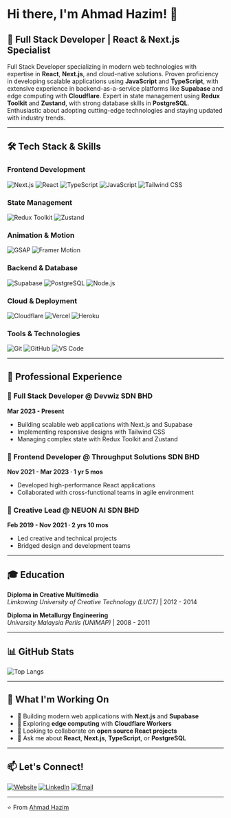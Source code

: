 # Hi there, I'm Ahmad Hazim! 👋

## 🚀 Full Stack Developer | React & Next.js Specialist

Full Stack Developer specializing in modern web technologies with expertise in **React**, **Next.js**, and cloud-native solutions. Proven proficiency in developing scalable applications using **JavaScript** and **TypeScript**, with extensive experience in backend-as-a-service platforms like **Supabase** and edge computing with **Cloudflare**. Expert in state management using **Redux Toolkit** and **Zustand**, with strong database skills in **PostgreSQL**. Enthusiastic about adopting cutting-edge technologies and staying updated with industry trends.

---

## 🛠️ Tech Stack & Skills

### Frontend Development
![Next.js](https://img.shields.io/badge/Next.js-000000?style=for-the-badge&logo=next.js&logoColor=white)
![React](https://img.shields.io/badge/React-20232A?style=for-the-badge&logo=react&logoColor=61DAFB)
![TypeScript](https://img.shields.io/badge/TypeScript-007ACC?style=for-the-badge&logo=typescript&logoColor=white)
![JavaScript](https://img.shields.io/badge/JavaScript-F7DF1E?style=for-the-badge&logo=javascript&logoColor=black)
![Tailwind CSS](https://img.shields.io/badge/Tailwind_CSS-38B2AC?style=for-the-badge&logo=tailwind-css&logoColor=white)

### State Management
![Redux Toolkit](https://img.shields.io/badge/Redux%20Toolkit-593D88?style=for-the-badge&logo=redux&logoColor=white)
![Zustand](https://img.shields.io/badge/Zustand-FF6B6B?style=for-the-badge&logo=react&logoColor=white)

### Animation & Motion
![GSAP](https://img.shields.io/badge/GSAP-88CE02?style=for-the-badge&logo=greensock&logoColor=white)
![Framer Motion](https://img.shields.io/badge/Framer%20Motion-0055FF?style=for-the-badge&logo=framer&logoColor=white)

### Backend & Database
![Supabase](https://img.shields.io/badge/Supabase-181818?style=for-the-badge&logo=supabase&logoColor=white)
![PostgreSQL](https://img.shields.io/badge/PostgreSQL-316192?style=for-the-badge&logo=postgresql&logoColor=white)
![Node.js](https://img.shields.io/badge/Node.js-43853D?style=for-the-badge&logo=node.js&logoColor=white)

### Cloud & Deployment
![Cloudflare](https://img.shields.io/badge/Cloudflare-F38020?style=for-the-badge&logo=Cloudflare&logoColor=white)
![Vercel](https://img.shields.io/badge/Vercel-000000?style=for-the-badge&logo=vercel&logoColor=white)
![Heroku](https://img.shields.io/badge/Heroku-430098?style=for-the-badge&logo=heroku&logoColor=white)

### Tools & Technologies
![Git](https://img.shields.io/badge/Git-F05032?style=for-the-badge&logo=git&logoColor=white)
![GitHub](https://img.shields.io/badge/GitHub-100000?style=for-the-badge&logo=github&logoColor=white)
![VS Code](https://img.shields.io/badge/VS%20Code-007ACC?style=for-the-badge&logo=visual-studio-code&logoColor=white)

---

## 💼 Professional Experience

### 🔹 Full Stack Developer @ Devwiz SDN BHD
**Mar 2023 - Present**
- Building scalable web applications with Next.js and Supabase
- Implementing responsive designs with Tailwind CSS
- Managing complex state with Redux Toolkit and Zustand

### 🔹 Frontend Developer @ Throughput Solutions SDN BHD
**Nov 2021 - Mar 2023 · 1 yr 5 mos**
- Developed high-performance React applications
- Collaborated with cross-functional teams in agile environment

### 🔹 Creative Lead @ NEUON AI SDN BHD
**Feb 2019 - Nov 2021 · 2 yrs 10 mos**
- Led creative and technical projects
- Bridged design and development teams

---

## 🎓 Education

**Diploma in Creative Multimedia**  
*Limkowing University of Creative Technology (LUCT)* | 2012 - 2014

**Diploma in Metallurgy Engineering**  
*University Malaysia Perlis (UNIMAP)* | 2008 - 2011

---

## 📊 GitHub Stats
![Top Langs](https://github-readme-stats.vercel.app/api/top-langs/?username=metalheadcode&layout=compact&theme=radical)

---

## 🌟 What I'm Working On

- 🔭 Building modern web applications with **Next.js** and **Supabase**
- 🌱 Exploring **edge computing** with **Cloudflare Workers**
- 👯 Looking to collaborate on **open source React projects**
- 💬 Ask me about **React**, **Next.js**, **TypeScript**, or **PostgreSQL**

---

## 📫 Let's Connect!

[![Website](https://img.shields.io/badge/Website-FF7139?style=for-the-badge&logo=Firefox-Browser&logoColor=white)](https://ahmadhazim.com)
[![LinkedIn](https://img.shields.io/badge/LinkedIn-0077B5?style=for-the-badge&logo=linkedin&logoColor=white)](https://www.linkedin.com/in/ahmad-hazim-ahmad-fuad)
[![Email](https://img.shields.io/badge/Email-D14836?style=for-the-badge&logo=gmail&logoColor=white)](mailto:hello@ahmadhazim.com)

---

⭐️ From [Ahmad Hazim](https://github.com/metalheadcode)
